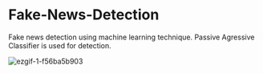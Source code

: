 # Fake-News-Detection
Fake news detection using machine learning technique.
Passive Agressive Classifier is used for detection.


![ezgif-1-f56ba5b903](https://user-images.githubusercontent.com/78731002/162900233-fab95c49-e328-437a-b046-8c977903d97b.png)
